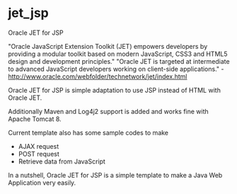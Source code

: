 # jet_jsp
Oracle JET for JSP

"Oracle JavaScript Extension Toolkit (JET) empowers developers by providing a modular toolkit based on modern JavaScript, CSS3 and HTML5 design and development principles."
"Oracle JET is targeted at intermediate to advanced JavaScript developers working on client-side applications."
-http://www.oracle.com/webfolder/technetwork/jet/index.html

Oracle JET for JSP is simple adaptation to use JSP instead of HTML with Oracle JET.

Additionally Maven and Log4j2 support is added and works fine with Apache Tomcat 8.

Current template also has some sample codes to make
* AJAX request
* POST request
* Retrieve data from JavaScript

In a nutshell, Oracle JET for JSP is a simple template to make a Java Web Application very easily.
